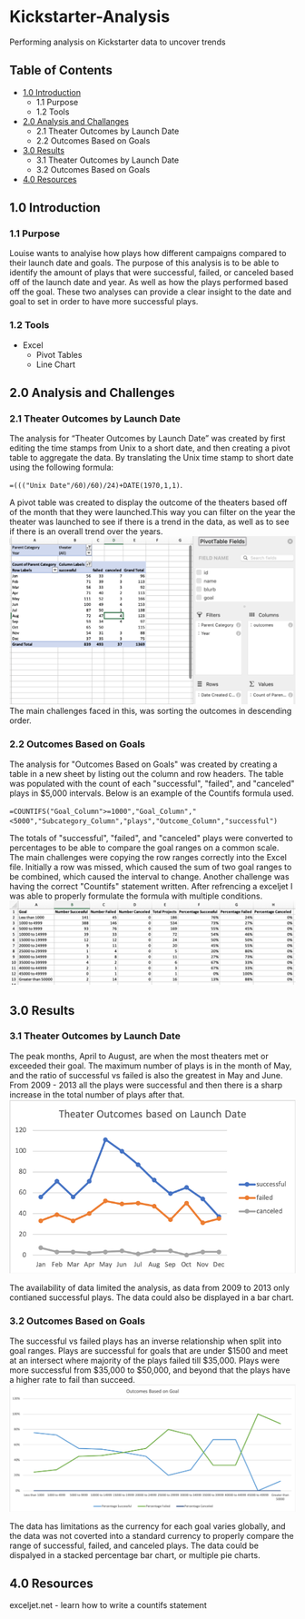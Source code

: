 # Kickstarter-Analysis
Performing analysis on Kickstarter data to uncover trends

## Table of Contents
- [1.0 Introduction](#Introduction)
  * 1.1 Purpose
  * 1.2 Tools
- [2.0 Analysis and Challanges](#Analysis-and-Challenges)
  * 2.1 Theater Outcomes by Launch Date
  * 2.2 Outcomes Based on Goals
- [3.0 Results](#Results)
  * 3.1 Theater Outcomes by Launch Date
  * 3.2 Outcomes Based on Goals
- [4.0 Resources](#Resources)

<a name="Introduction"></a>
## 1.0 Introduction

### 1.1 Purpose
Louise wants to analyise how plays how different campaigns compared to their launch date and goals.
The purpose of this analysis is to be able to identify the amount of plays that were successful, failed, or canceled based off of the launch date and year.  As well as how the plays performed based off the goal. These two analyses can provide a clear insight to the date and goal to set in order to have more successful plays. 

### 1.2 Tools
- Excel
  - Pivot Tables
  - Line Chart
 
<a name="Analysis-and-Challenges"></a>
## 2.0 Analysis and Challenges
### 2.1 Theater Outcomes by Launch Date
The analysis for “Theater Outcomes by Launch Date” was created by first editing the time stamps from Unix to a short date, and then creating a pivot table to aggregate the data.  By translating the Unix time stamp to short date using the following formula: 

`=((("Unix Date"/60)/60)/24)+DATE(1970,1,1)`. 

A pivot table was created to display the outcome of the theaters based off of the month that they were launched.This way you can filter on the year the theater was launched to see if there is a trend in the data, as well as to see if there is an overall trend over the years.   
![alt text](Resources/Pivot_Table.png)
The main challenges faced in this, was sorting the outcomes in descending order. 

### 2.2 Outcomes Based on Goals
The analysis for "Outcomes Based on Goals" was created by creating a table in a new sheet by listing out the column and row headers.  The table was populated with the count of each "successful", "failed", and "canceled" plays in $5,000 intervals. Below is an example of the Countifs formula used.

`=COUNTIFS("Goal_Column">=1000","Goal_Column","<5000","Subcategory_Column","plays","Outcome_Column","successful")`

The totals of "successful", "failed", and "canceled" plays were converted to percentages to be able to compare the goal ranges on a common scale. 
The main challenges were copying the row ranges correctly into the Excel file.  Initially a row was missed, which caused the sum of two goal ranges to be combined, which caused the interval to change. Another challenge was having the correct "Countifs" statement written.  After refrencing a exceljet I was able to properly formulate the formula with multiple conditions.  
![alt test](Resources/Outcomes_Goals_Chart.png)

<a name="Results"></a>
## 3.0 Results
### 3.1 Theater Outcomes by Launch Date
The peak months, April to August, are when the most theaters met or exceeded their goal. The maximum number of plays is in the month of May, and the ratio of successful vs failed is also the greatest in May and June.  From 2009 - 2013 all the plays were successful and then there is a sharp increase in the total number of plays after that.
![alt test](Resources/Theater_Outcomes_vs_Launch.png)

The availability of data limited the analysis, as data from 2009 to 2013 only contianed successful plays.  The data could also be displayed in a bar chart.

### 3.2 Outcomes Based on Goals
The successful vs failed plays has an inverse relationship when split into goal ranges. Plays are successful for goals that are under $1500 and meet at an intersect where majority of the plays failed till $35,000.  Plays were more successful from $35,000 to $50,000, and beyond that the plays have a higher rate to fail than succeed.  
![alt test](Resources/Outcomes_vs_Goals.png)

The data has limitations as the currency for each goal varies globally, and the data was not coverted into a standard currency to properly compare the range of successful, failed, and canceled plays.  The data could be dispalyed in a stacked percentage bar chart, or multiple pie charts. 
<a name="Resources"></a>
## 4.0 Resources
exceljet.net - learn how to write a countifs statement
